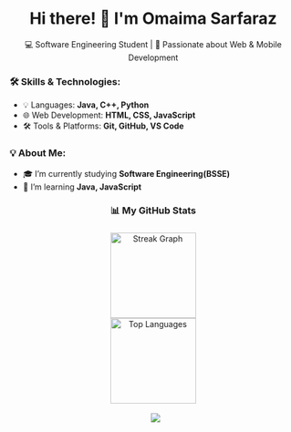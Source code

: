 <h1 align="center">Hi there! 👋 I'm Omaima Sarfaraz</h1>  
<p align="center">
  💻 Software Engineering Student | 🚀 Passionate about Web & Mobile Development
</p>

### 🛠 Skills & Technologies:
- 💡 Languages: **Java, C++, Python**
- 🌐 Web Development: **HTML, CSS, JavaScript**
-  🛠 Tools & Platforms: **Git, GitHub, VS Code**

### 💡 About Me:
- 🎓 I’m currently studying **Software Engineering(BSSE)**
- 🌱 I’m learning **Java, JavaScript**
 <h3 align="center">📊 My GitHub Stats </h3>

###
<div align="center">
  <!-- 🔥 Streak Graph -->
  <img src="https://github-readme-streak-stats.herokuapp.com/?user=OmaimaSarfaraz&theme=dracula&hide_border=false" alt="Streak Graph" height="150" />
  <br/>
  <!-- 📊 GitHub Language Stats -->
  <img src="https://github-readme-stats.vercel.app/api/top-langs/?username=OmaimaSarfaraz&layout=compact&theme=dracula&hide_border=false&langs_count=6" alt="Top Languages" height="150" />
  <br/>
‎  <div align="center">
‎  <img src="https://github-profile-summary-cards.vercel.app/api/cards/stats?username=OmaimaSarfaraz&theme=github_dark" />
</div>
  
